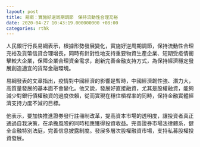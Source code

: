 ```yaml
---
layout: post
title: 易綱：實施好逆周期調節　保持流動性合理充裕
date: 2020-04-27 10:43:19.000000000 +08:00
categories: rthk
---
```


人民銀行行長易綱表示，根據形勢發展變化，實施好逆周期調節，保持流動性合理充裕及貨幣信貸合理增長，同時有針對性地支持重要物資生產企業、短期受疫情衝擊較大企業，保障企業合理資金需求，創新完善金融支持方式，為保持經濟穩定發展創造適宜的貨幣金融環境。

易綱發表的文章指出，疫情對中國經濟的影響是暫時，中國經濟韌性強、潛力大，高質量發展的基本面不會變化。他又說，發展好直接融資，尤其是股權融資，能夠減少對銀行債權融資的過度依賴，從而實現在穩住槓桿率的同時，保持金融實體經濟支持力度不減的目標。

他表示，要加快推進證券發行註冊制改革，提高資本市場的透明度，讓投資者真正通過自我決策，在承擔風險的同時相應獲得投資收益。完善證券市場法律體系，健全金融特別法庭，完善信息披露制度。發展多層次股權融資市場，支持私募股權投資發展。
